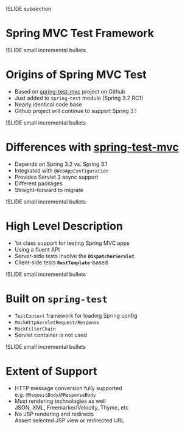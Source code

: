 !SLIDE subsection
# Spring MVC Test Framework

!SLIDE small incremental bullets
# Origins of Spring MVC Test
* Based on [spring-test-mvc](github.com/SpringSource/spring-test-mvc) project on Github
* Just added to `spring-test` module (Spring 3.2 RC1)
* Nearly identical code base
* Github project will continue to support Spring 3.1

!SLIDE small incremental bullets
# Differences with [spring-test-mvc](github.com/SpringSource/spring-test-mvc)
* Depends on Spring 3.2 vs. Spring 3.1
* Integrated with `@WebAppConfiguration`
* Provides Servlet 3 async support
* Different packages
* Straight-forward to migrate

!SLIDE small incremental bullets
# High Level Description
* 1st class support for testing Spring MVC apps
* Using a fluent API
* Server-side tests involve the __`DispatcherServlet`__
* Client-side tests __`RestTemplate`__-based

!SLIDE small incremental bullets
# Built on `spring-test`
* `TestContext` framework for loading Spring config
* `MockHttpServletRequest/Response`
* `MockFilterChain`
* Servlet container is not used

!SLIDE small incremental bullets
# Extent of Support
* HTTP message conversion fully supported<br> e.g. `@RequestBody`/`@ResponseBody`
* Most rendering technologies as well<br> JSON, XML, Freemarker/Velocity, Thyme, etc
* No JSP rendering and redirects<br> Assert selected JSP view or redirected URL


